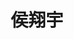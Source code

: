 ---
title: 侯翔宇
role: 硕士生
avatar_filename: avatar.jpg
interests:
  - 过程系统预测控制
superuser: false
user_groups:
  - 硕士生
--- 
